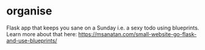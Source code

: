 organise
========

Flask app that keeps you sane on a Sunday i.e. a sexy todo using blueprints. Learn more about that here:
https://msanatan.com/small-website-go-flask-and-use-blueprints/

